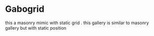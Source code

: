# Gabogrid
this a masonry mimic with static grid
. this gallery is similar to masonry gallery but with static position
